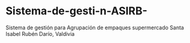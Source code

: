 # Sistema-de-gesti-n-ASIRB-
Sistema de gestión para Agrupación de empaques supermercado Santa Isabel Rubén Darío, Valdivia
